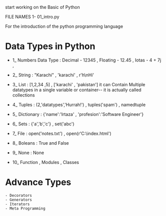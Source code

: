 start working on the Basic of Python 

FILE NAMES
1- 01_intro.py

For the introduction of the python programming language 

# Data Types in Python 

- 1_ Numbers Data Type :
  Decimal - 12345 , Floating - 12.45 , Iotas - 4 + 7j , 
- 2_ String :  "Karachi" , 'karachi' , r'h\nHi'
- 3_ List : [1,2,34 ,5] , ['karachi' , 'pakistan']
it can Contain Multiple datatypes in a single variable or container-- it is actually called collections

- 4_ Tuples : (2,'datatypes','Hurrah!') ,  tuples('spam') , namedtuple 
- 5_ Dictionary  : {'name':'Irtaza' , 'profesion':'Software Engineer'}
- 6_ Sets : {'a','b','c'} , set('abc')
- 7_ File : open('notes.txt')  , open(r'C:\index.html')
- 8_ Boleans : True and False 
- 9_ None : None 
- 10_ Function  , Modules , Classes 

# Advance Types 

    - Decorators
    - Generators
    - Iterators
    - Meta Programming
